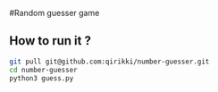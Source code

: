 #Random guesser game

## How to run it ?
``` bash
git pull git@github.com:qirikki/number-guesser.git
cd number-guesser
python3 guess.py
```



